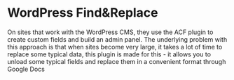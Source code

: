 # WordPress Find&Replace
On sites that work with the WordPress CMS, they use the ACF plugin to create custom fields and build an admin panel. The underlying problem with this approach is that when sites become very large, it takes a lot of time to replace some typical data, this plugin is made for this - it allows you to unload some typical fields and replace them in a convenient format through Google Docs

